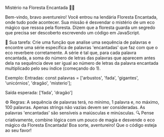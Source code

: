 Mistério na Floresta Encantada 🌳✨


Bem-vindo, bravo aventureiro! Você entrou na lendária Floresta Encantada, onde tudo pode acontecer. Sua missão é desvendar o mistério de um eco mágico que ressoa pela floresta. 
Dizem que a floresta guarda um segredo que precisa ser descoberto escrevendo um código em JavaScript.

🔮 Sua tarefa: Crie uma função que analise uma sequência de palavras e encontre uma série específica de palavras 'encantadas' que faz com que o eco reverbere corretamente. 
A série é tal que, para cada palavra encantada, a soma do número de letras das palavras que aparecem antes dela na sequência deve ser igual ao número de letras da palavra encantada multiplicado pelo seu índice (começando do 1).
 
 Exemplo: 
  Entradas:
  const palavras = ['arbustos', 'fada', 'gigantes', 'unicórnios', 'dragão', 'misterio'];
 
  Saída esperada: ['fada', 'dragão']
  
⚙️ Regras:
A sequência de palavras terá, no mínimo, 1 palavra e, no máximo, 100 palavras.
Apenas strings não vazias devem ser consideradas.
As palavras 'encantadas' são sensíveis a maiúsculas e minúsculas.
🔍 Pense criativamente, combine lógica com um pouco de magia e desvende o eco mágico da Floresta Encantada!
Boa sorte, aventureiro! Que o código esteja ao seu favor!
